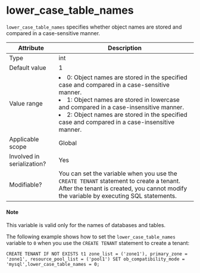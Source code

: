 # lower_case_table_names

`lower_case_table_names` specifies whether object names are stored and compared in a case-sensitive manner.

| **Attribute** | **Description** |
|---------|-----------------------------------------------------------------------------------------------------------------------------------------------------------------------------------------------------------------------------------|
| Type | int |
| Default value | 1 |
| Value range | <li> 0: Object names are stored in the specified case and compared in a case-sensitive manner.   <li> 1: Object names are stored in lowercase and compared in a case-insensitive manner.   <li> 2: Object names are stored in the specified case and compared in a case-insensitive manner. |
| Applicable scope | Global |
| Involved in serialization? | Yes |
| Modifiable? | You can set the variable when you use the `CREATE TENANT` statement to create a tenant. After the tenant is created, you cannot modify the variable by executing SQL statements. |

<main id="notice" type='explain'>
<h4>Note</h4>
<p>This variable is valid only for the names of databases and tables. </p>
</main>

The following example shows how to set the `lower_case_table_names` variable to `0` when you use the `CREATE TENANT` statement to create a tenant:

```shell
CREATE TENANT IF NOT EXISTS t1 zone_list = ('zone1'), primary_zone = 'zone1', resource_pool_list = ('pool1') SET ob_compatibility_mode = 'mysql',lower_case_table_names = 0;
```
